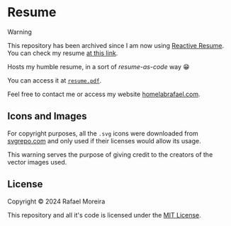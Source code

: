 # Resume

> [!WARNING]
> This repository has been archived since I am now using [Reactive Resume](https://rxresu.me).
> You can check my resume [at this link](https://rxresu.me/rafaelmoreira/resume).

Hosts my humble resume, in a sort of *resume-as-code* way 😁

You can access it at [`resume.pdf`](resume.pdf).

Feel free to contact me or access my website [homelabrafael.com](https://homelabrafael.com/).

## Icons and Images

For copyright purposes, all the `.svg` icons were downloaded from [svgrepo.com](https://www.svgrepo.com/) and only used if their licenses would allow its usage.

This warning serves the purpose of giving credit to the creators of the vector images used.

## License

Copyright © 2024 Rafael Moreira

This repository and all it's code is licensed under the [MIT License](./LICENSE).
